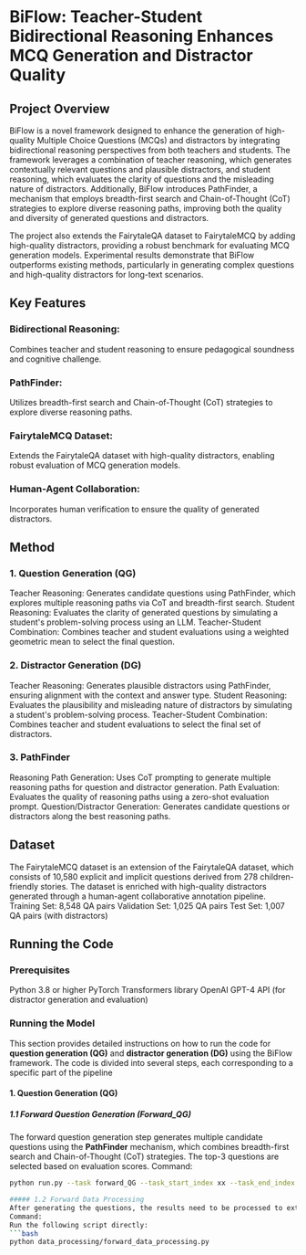 # BiFlow: Teacher-Student Bidirectional Reasoning Enhances MCQ Generation and Distractor Quality
## Project Overview
BiFlow is a novel framework designed to enhance the generation of high-quality Multiple Choice Questions (MCQs) and distractors by integrating bidirectional reasoning perspectives from both teachers and students. The framework leverages a combination of teacher reasoning, which generates contextually relevant questions and plausible distractors, and student reasoning, which evaluates the clarity of questions and the misleading nature of distractors. Additionally, BiFlow introduces PathFinder, a mechanism that employs breadth-first search and Chain-of-Thought (CoT) strategies to explore diverse reasoning paths, improving both the quality and diversity of generated questions and distractors.

The project also extends the FairytaleQA dataset to FairytaleMCQ by adding high-quality distractors, providing a robust benchmark for evaluating MCQ generation models. Experimental results demonstrate that BiFlow outperforms existing methods, particularly in generating complex questions and high-quality distractors for long-text scenarios.
## Key Features
### Bidirectional Reasoning: 
Combines teacher and student reasoning to ensure pedagogical soundness and cognitive challenge.
### PathFinder: 
Utilizes breadth-first search and Chain-of-Thought (CoT) strategies to explore diverse reasoning paths.
### FairytaleMCQ Dataset: 
Extends the FairytaleQA dataset with high-quality distractors, enabling robust evaluation of MCQ generation models.
### Human-Agent Collaboration: 
Incorporates human verification to ensure the quality of generated distractors.
## Method
### 1. Question Generation (QG)
Teacher Reasoning: Generates candidate questions using PathFinder, which explores multiple reasoning paths via CoT and breadth-first search.
Student Reasoning: Evaluates the clarity of generated questions by simulating a student's problem-solving process using an LLM.
Teacher-Student Combination: Combines teacher and student evaluations using a weighted geometric mean to select the final question.
### 2. Distractor Generation (DG)
Teacher Reasoning: Generates plausible distractors using PathFinder, ensuring alignment with the context and answer type.
Student Reasoning: Evaluates the plausibility and misleading nature of distractors by simulating a student's problem-solving process.
Teacher-Student Combination: Combines teacher and student evaluations to select the final set of distractors.
### 3. PathFinder
Reasoning Path Generation: Uses CoT prompting to generate multiple reasoning paths for question and distractor generation.
Path Evaluation: Evaluates the quality of reasoning paths using a zero-shot evaluation prompt.
Question/Distractor Generation: Generates candidate questions or distractors along the best reasoning paths.
## Dataset
The FairytaleMCQ dataset is an extension of the FairytaleQA dataset, which consists of 10,580 explicit and implicit questions derived from 278 children-friendly stories. The dataset is enriched with high-quality distractors generated through a human-agent collaborative annotation pipeline.
Training Set: 8,548 QA pairs
Validation Set: 1,025 QA pairs
Test Set: 1,007 QA pairs (with distractors)
## Running the Code
### Prerequisites
Python 3.8 or higher
PyTorch
Transformers library
OpenAI GPT-4 API (for distractor generation and evaluation)
### Running the Model
This section provides detailed instructions on how to run the code for **question generation (QG)** and **distractor generation (DG)** using the BiFlow framework. The code is divided into several steps, each corresponding to a specific part of the pipeline
#### 1. **Question Generation (QG)**

##### 1.1 **Forward Question Generation (Forward_QG)**
The forward question generation step generates multiple candidate questions using the **PathFinder** mechanism, which combines breadth-first search and Chain-of-Thought (CoT) strategies. The top-3 questions are selected based on evaluation scores.
Command:
```bash
python run.py --task forward_QG --task_start_index xx --task_end_index xx --method_generate sample --method_evaluate vote --method_select greedy --n_generate_sample xx --n_evaluate_sample xx --n_select_sample xx --prompt_sample xx --temperature 1.0

##### 1.2 Forward Data Processing
After generating the questions, the results need to be processed to extract the top-3 questions and store them in a structured format.
Command:
Run the following script directly:
```bash
python data_processing/forward_data_processing.py
